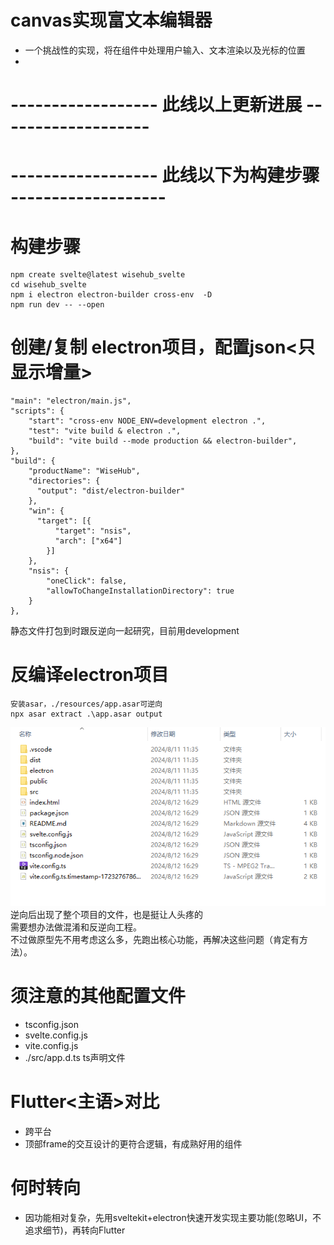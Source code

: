 # canvas实现富文本编辑器
- 一个挑战性的实现，将在组件中处理用户输入、文本渲染以及光标的位置
- 
# ------------------  此线以上更新进展  -------------------
# ------------------ 此线以下为构建步骤 -------------------
# 构建步骤
```
npm create svelte@latest wisehub_svelte  
cd wisehub_svelte  
npm i electron electron-builder cross-env  -D
npm run dev -- --open
```

# 创建/复制 electron项目，配置json<只显示增量>
```
"main": "electron/main.js",
"scripts": {
    "start": "cross-env NODE_ENV=development electron .",
    "test": "vite build & electron .",
    "build": "vite build --mode production && electron-builder",
},
"build": {
    "productName": "WiseHub",
    "directories": {
      "output": "dist/electron-builder"
    },
    "win": {
      "target": [{
          "target": "nsis",
          "arch": ["x64"]
        }]
    },
    "nsis": {
        "oneClick": false,
        "allowToChangeInstallationDirectory": true
    }
},
```
静态文件打包到时跟反逆向一起研究，目前用development

# 反编译electron项目
```
安装asar，./resources/app.asar可逆向
npx asar extract .\app.asar output
```
![alt text](image.png)
逆向后出现了整个项目的文件，也是挺让人头疼的  
需要想办法做混淆和反逆向工程。  
不过做原型先不用考虑这么多，先跑出核心功能，再解决这些问题（肯定有方法）。

# 须注意的其他配置文件
- tsconfig.json
- svelte.config.js
- vite.config.js
- ./src/app.d.ts ts声明文件

# Flutter<主语>对比
- 跨平台
- 顶部frame的交互设计的更符合逻辑，有成熟好用的组件

# 何时转向
- 因功能相对复杂，先用sveltekit+electron快速开发实现主要功能(忽略UI，不追求细节)，再转向Flutter
